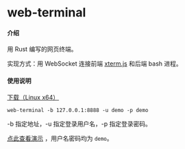 # web-terminal

#### 介绍
用 Rust 编写的网页终端。

实现方式：用 WebSocket 连接前端 [xterm.js](https://xtermjs.org/) 和后端 bash 进程。


#### 使用说明

[下载（Linux x64）](https://gitee.com/luoshuqi/web-terminal/attach_files/889494/download/web-terminal)

```shell
web-terminal -b 127.0.0.1:8888 -u demo -p demo
```

-b 指定地址，-u 指定登录用户名，-p 指定登录密码。

[点此查看演示](https://demo.trait.pub/web-terminal/) ，用户名密码均为 `demo`。